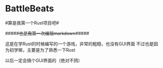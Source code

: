 # BattleBeats

#算是我第一个Rust项目吧#

#####~~也是我第一次编辑markdown~~#####

这是在学Rust的时候编写的一个游戏，非常的粗糙，也没有GUI界面
不过也是因为初学嘛，主要是为了熟悉一下Rust

以后一定会搞个GUI界面的（绝对不鸽）
